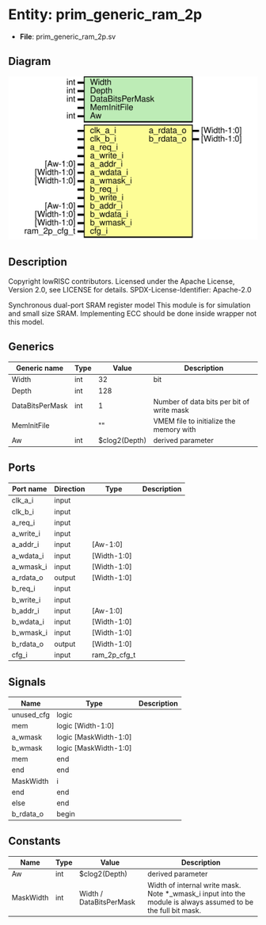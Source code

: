 # Entity: prim_generic_ram_2p

- **File**: prim_generic_ram_2p.sv
## Diagram

![Diagram](prim_generic_ram_2p.svg "Diagram")
## Description

 Copyright lowRISC contributors.
 Licensed under the Apache License, Version 2.0, see LICENSE for details.
 SPDX-License-Identifier: Apache-2.0

 Synchronous dual-port SRAM register model
   This module is for simulation and small size SRAM.
   Implementing ECC should be done inside wrapper not this model.

## Generics

| Generic name    | Type | Value         | Description                                 |
| --------------- | ---- | ------------- | ------------------------------------------- |
| Width           | int  | 32            |  bit                                        |
| Depth           | int  | 128           |                                             |
| DataBitsPerMask | int  | 1             |  Number of data bits per bit of write mask  |
| MemInitFile     |      | ""            |  VMEM file to initialize the memory with    |
| Aw              | int  | $clog2(Depth) |  derived parameter                          |
## Ports

| Port name | Direction | Type         | Description |
| --------- | --------- | ------------ | ----------- |
| clk_a_i   | input     |              |             |
| clk_b_i   | input     |              |             |
| a_req_i   | input     |              |             |
| a_write_i | input     |              |             |
| a_addr_i  | input     | [Aw-1:0]     |             |
| a_wdata_i | input     | [Width-1:0]  |             |
| a_wmask_i | input     | [Width-1:0]  |             |
| a_rdata_o | output    | [Width-1:0]  |             |
| b_req_i   | input     |              |             |
| b_write_i | input     |              |             |
| b_addr_i  | input     | [Aw-1:0]     |             |
| b_wdata_i | input     | [Width-1:0]  |             |
| b_wmask_i | input     | [Width-1:0]  |             |
| b_rdata_o | output    | [Width-1:0]  |             |
| cfg_i     | input     | ram_2p_cfg_t |             |
## Signals

| Name       | Type                  | Description |
| ---------- | --------------------- | ----------- |
| unused_cfg | logic                 |             |
| mem        | logic [Width-1:0]     |             |
| a_wmask    | logic [MaskWidth-1:0] |             |
| b_wmask    | logic [MaskWidth-1:0] |             |
| mem        | end                   |             |
| end        | end                   |             |
| MaskWidth  | i                     |             |
| end        | end                   |             |
| else       | end                   |             |
| b_rdata_o  | begin                 |             |
## Constants

| Name      | Type | Value                   | Description                                                                                                      |
| --------- | ---- | ----------------------- | ---------------------------------------------------------------------------------------------------------------- |
| Aw        | int  | $clog2(Depth)           | derived parameter                                                                                                |
| MaskWidth | int  | Width / DataBitsPerMask |  Width of internal write mask. Note *_wmask_i input into the module is always assumed  to be the full bit mask.  |
